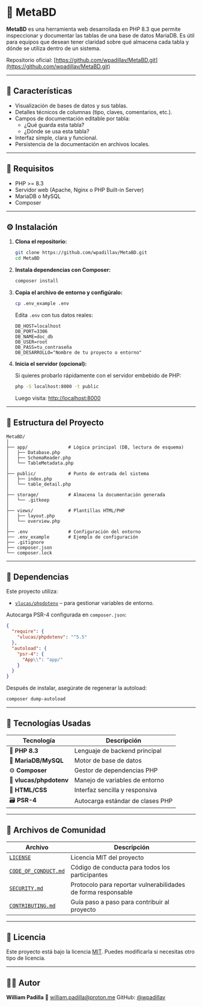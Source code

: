 # 📘 MetaBD

**MetaBD** es una herramienta web desarrollada en PHP 8.3 que permite inspeccionar y documentar las tablas de una base de datos MariaDB. Es útil para equipos que desean tener claridad sobre qué almacena cada tabla y dónde se utiliza dentro de un sistema.

Repositorio oficial: [https://github.com/wpadillav/MetaBD.git](https://github.com/wpadillav/MetaBD.git)

---

## 🚀 Características

- Visualización de bases de datos y sus tablas.
- Detalles técnicos de columnas (tipo, claves, comentarios, etc.).
- Campos de documentación editable por tabla:
  - ¿Qué guarda esta tabla?
  - ¿Dónde se usa esta tabla?
- Interfaz simple, clara y funcional.
- Persistencia de la documentación en archivos locales.

---

## 🧱 Requisitos

- PHP >= 8.3
- Servidor web (Apache, Nginx o PHP Built-in Server)
- MariaDB o MySQL
- Composer

---

## ⚙️ Instalación

1. **Clona el repositorio:**

   ```bash
   git clone https://github.com/wpadillav/MetaBD.git
   cd MetaBD
    ````

2. **Instala dependencias con Composer:**

   ```bash
   composer install
   ```

3. **Copia el archivo de entorno y configúralo:**

   ```bash
   cp .env_example .env
   ```

   Edita `.env` con tus datos reales:

   ```dotenv
   DB_HOST=localhost
   DB_PORT=3306
   DB_NAME=doc_db
   DB_USER=root
   DB_PASS=tu_contraseña
   DB_DESARROLLO="Nombre de tu proyecto o entorno"
   ```

4. **Inicia el servidor (opcional):**

   Si quieres probarlo rápidamente con el servidor embebido de PHP:

   ```bash
   php -S localhost:8000 -t public
   ```

   Luego visita: [http://localhost:8000](http://localhost:8000)

---

## 📁 Estructura del Proyecto

```
MetaBD/
│
├── app/               # Lógica principal (DB, lectura de esquema)
│   ├── Database.php
│   ├── SchemaReader.php
│   └── TableMetadata.php
│
├── public/            # Punto de entrada del sistema
│   ├── index.php
│   └── table_detail.php
│
├── storage/           # Almacena la documentación generada
│   └── .gitkeep
│
├── views/             # Plantillas HTML/PHP
│   ├── layout.php
│   └── overview.php
│
├── .env               # Configuración del entorno
├── .env_example       # Ejemplo de configuración
├── .gitignore
├── composer.json
└── composer.lock
```

---

## 🧩 Dependencias

Este proyecto utiliza:

* [`vlucas/phpdotenv`](https://github.com/vlucas/phpdotenv) – para gestionar variables de entorno.

Autocarga PSR-4 configurada en `composer.json`:

```json
{
  "require": {
    "vlucas/phpdotenv": "^5.5"
  },
  "autoload": {
    "psr-4": {
      "App\\": "app/"
    }
  }
}
```

Después de instalar, asegúrate de regenerar la autoload:

```bash
composer dump-autoload
```

---

## 🔧 Tecnologías Usadas

| Tecnología              | Descripción                      |
| ----------------------- | -------------------------------- |
| 🐘 **PHP 8.3**          | Lenguaje de backend principal    |
| 🐬 **MariaDB/MySQL**    | Motor de base de datos           |
| ⚙️ **Composer**         | Gestor de dependencias PHP       |
| 🧪 **vlucas/phpdotenv** | Manejo de variables de entorno   |
| 🧭 **HTML/CSS**         | Interfaz sencilla y responsiva   |
| 🗃️ **PSR-4**           | Autocarga estándar de clases PHP |

---

## 🤝 Archivos de Comunidad

| Archivo                                      | Descripción                                                   |
| -------------------------------------------- | ------------------------------------------------------------- |
| [`LICENSE`](./LICENSE)                       | Licencia MIT del proyecto                                     |
| [`CODE_OF_CONDUCT.md`](./CODE_OF_CONDUCT.md) | Código de conducta para todos los participantes               |
| [`SECURITY.md`](./SECURITY.md)               | Protocolo para reportar vulnerabilidades de forma responsable |
| [`CONTRIBUTING.md`](./CONTRIBUTING.md)       | Guía paso a paso para contribuir al proyecto                  |

---

## 📝 Licencia

Este proyecto está bajo la licencia [MIT](LICENSE). Puedes modificarla si necesitas otro tipo de licencia.

---

## 👨‍💻 Autor

**William Padilla**
📧 [william.padilla@proton.me](mailto:william.padilla@proton.me)
GitHub: [@wpadillav](https://github.com/wpadillav)

